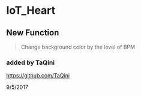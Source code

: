 # IoT_Heart
## New Function 
> Change background color by the level of BPM

### added by TaQini 
https://github.com/TaQini

9/5/2017